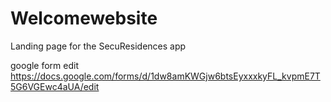 # Welcomewebsite
 Landing page for the SecuResidences app



google form edit
https://docs.google.com/forms/d/1dw8amKWGjw6btsEyxxxkyFL_kvpmE7T5G6VGEwc4aUA/edit

